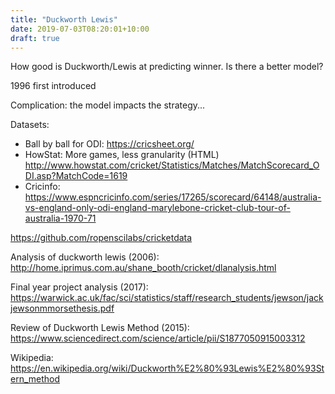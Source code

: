 ```yaml
---
title: "Duckworth Lewis"
date: 2019-07-03T08:20:01+10:00
draft: true
---
```


How good is Duckworth/Lewis at predicting winner. Is there a better model?

1996 first introduced

Complication: the model impacts the strategy...


Datasets:
- Ball by ball for ODI: https://cricsheet.org/
- HowStat: More games, less granularity (HTML) http://www.howstat.com/cricket/Statistics/Matches/MatchScorecard_ODI.asp?MatchCode=1619
- Cricinfo: https://www.espncricinfo.com/series/17265/scorecard/64148/australia-vs-england-only-odi-england-marylebone-cricket-club-tour-of-australia-1970-71

https://github.com/ropenscilabs/cricketdata

Analysis of duckworth lewis (2006): http://home.iprimus.com.au/shane_booth/cricket/dlanalysis.html

Final year project analysis (2017): https://warwick.ac.uk/fac/sci/statistics/staff/research_students/jewson/jackjewsonmmorsethesis.pdf

Review of Duckworth Lewis Method (2015): https://www.sciencedirect.com/science/article/pii/S1877050915003312


Wikipedia: https://en.wikipedia.org/wiki/Duckworth%E2%80%93Lewis%E2%80%93Stern_method
